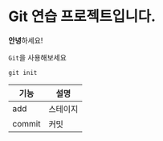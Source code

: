 # Git 연습 프로젝트입니다.

**안녕**하세요!

`Git`을  사용해보세요

```
git init
```

|기능|설명|
|---|---|
|add|스테이지|
|commit|커밋|
 
